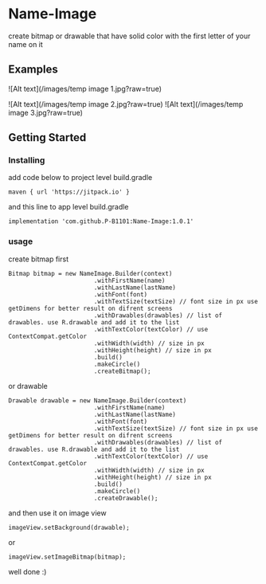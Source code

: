 # Name-Image
create bitmap or drawable that have solid color with the first letter of your name on it

## Examples

![Alt text](/images/temp image 1.jpg?raw=true)             

![Alt text](/images/temp image 2.jpg?raw=true)                   ![Alt text](/images/temp image 3.jpg?raw=true)


## Getting Started

### Installing
add code below to project level build.gradle
```
maven { url 'https://jitpack.io' }
```

and this line to app level build.gradle
```
implementation 'com.github.P-B1101:Name-Image:1.0.1'
```
### usage

create bitmap first
```
Bitmap bitmap = new NameImage.Builder(context)
                        .withFirstName(name)
                        .withLastName(lastName)
                        .withFont(font)
                        .withTextSize(textSize) // font size in px use getDimens for better result on difrent screens
                        .withDrawables(drawables) // list of drawables. use R.drawable and add it to the list
                        .withTextColor(textColor) // use ContextCompat.getColor
                        .withWidth(width) // size in px
                        .withHeight(height) // size in px
                        .build()
                        .makeCircle()
                        .createBitmap();
```

or drawable
```
Drawable drawable = new NameImage.Builder(context)
                        .withFirstName(name)
                        .withLastName(lastName)
                        .withFont(font)
                        .withTextSize(textSize) // font size in px use getDimens for better result on difrent screens
                        .withDrawables(drawables) // list of drawables. use R.drawable and add it to the list
                        .withTextColor(textColor) // use ContextCompat.getColor
                        .withWidth(width) // size in px
                        .withHeight(height) // size in px
                        .build()
                        .makeCircle()
                        .createDrawable();
```

and then use it on image view
```
imageView.setBackground(drawable);
```
or
```
imageView.setImageBitmap(bitmap);
```

well done :)
